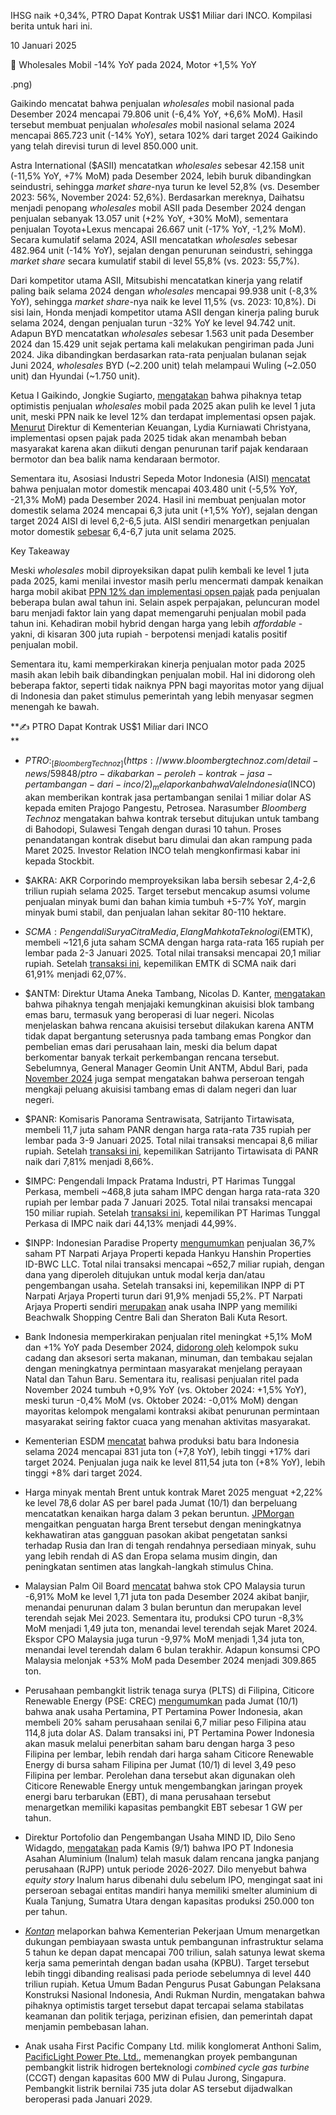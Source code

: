 IHSG naik +0,34%, PTRO Dapat Kontrak US$1 Miliar dari INCO. Kompilasi berita untuk hari ini.

10 Januari 2025

🚗 Wholesales Mobil -14% YoY pada 2024, Motor +1,5% YoY

.png)

Gaikindo mencatat bahwa penjualan _wholesales_ mobil nasional pada Desember 2024 mencapai 79.806 unit (\-6,4% YoY, +6,6% MoM). Hasil tersebut membuat penjualan _wholesales_ mobil nasional selama 2024 mencapai 865.723 unit (\-14% YoY), setara 102% dari target 2024 Gaikindo yang telah direvisi turun di level 850.000 unit.

Astra International ($ASII) mencatatkan _wholesales_ sebesar 42.158 unit (\-11,5% YoY, +7% MoM) pada Desember 2024, lebih buruk dibandingkan seindustri, sehingga _market share_-nya turun ke level 52,8% (vs. Desember 2023: 56%, November 2024: 52,6%). Berdasarkan mereknya, Daihatsu menjadi penopang _wholesales_ mobil ASII pada Desember 2024 dengan penjualan sebanyak 13.057 unit (+2% YoY, +30% MoM), sementara penjualan Toyota+Lexus mencapai 26.667 unit (-17% YoY, -1,2% MoM). Secara kumulatif selama 2024, ASII mencatatkan _wholesales_ sebesar 482.964 unit (\-14% YoY), sejalan dengan penurunan seindustri, sehingga _market share_ secara kumulatif stabil di level 55,8% (vs. 2023: 55,7%).

Dari kompetitor utama ASII, Mitsubishi mencatatkan kinerja yang relatif paling baik selama 2024 dengan _wholesales_ mencapai 99.938 unit (-8,3% YoY), sehingga _market share_-nya naik ke level 11,5% (vs. 2023: 10,8%). Di sisi lain, Honda menjadi kompetitor utama ASII dengan kinerja paling buruk selama 2024, dengan penjualan turun -32% YoY ke level 94.742 unit. Adapun BYD mencatatkan _wholesales_ sebesar 1.563 unit pada Desember 2024 dan 15.429 unit sejak pertama kali melakukan pengiriman pada Juni 2024. Jika dibandingkan berdasarkan rata-rata penjualan bulanan sejak Juni 2024, _wholesales_ BYD (~2.200 unit) telah melampaui Wuling (~2.050 unit) dan Hyundai (~1.750 unit).

Ketua I Gaikindo, Jongkie Sugiarto, [mengatakan](https://www.bloombergtechnoz.com/detail-news/59589/cemas-opsen-pajak-gaikindo-tetap-pede-1-juta-kendaraan-di-2025) bahwa pihaknya tetap optimistis penjualan _wholesales_ mobil pada 2025 akan pulih ke level 1 juta unit, meski PPN naik ke level 12% dan terdapat implementasi opsen pajak. [Menurut](https://nasional.kontan.co.id/news/banyak-yang-belum-paham-ini-penjelasan-perhitungan-opsen-pajak-kendaraan-bermotor#:~:text=Direktur%20Pajak%20Daerah,sebelumnya%20sebesar%202%25.) Direktur di Kementerian Keuangan, Lydia Kurniawati Christyana, implementasi opsen pajak pada 2025 tidak akan menambah beban masyarakat karena akan diikuti dengan penurunan tarif pajak kendaraan bermotor dan bea balik nama kendaraan bermotor.

Sementara itu, Asosiasi Industri Sepeda Motor Indonesia (AISI) [mencatat](https://emailer.stockbit.com/t/c/d73ace04-60bd-48fb-ac67-a890495ea1af/00000000-0000-4000-8000-000000000001) bahwa penjualan motor domestik mencapai 403.480 unit (\-5,5% YoY, \-21,3% MoM) pada Desember 2024. Hasil ini membuat penjualan motor domestik selama 2024 mencapai 6,3 juta unit (+1,5% YoY), sejalan dengan target 2024 AISI di level 6,2-6,5 juta. AISI sendiri menargetkan penjualan motor domestik [sebesar](https://www.bloombergtechnoz.com/detail-news/59789/target-penjualan-motor-2025-bakal-turun-imbas-opsen-pajak) 6,4-6,7 juta unit selama 2025.

Key Takeaway

Meski _wholesales_ mobil diproyeksikan dapat pulih kembali ke level 1 juta pada 2025, kami menilai investor masih perlu mencermati dampak kenaikan harga mobil akibat [PPN 12% dan implementasi opsen pajak](https://snips.stockbit.com/snips-terbaru/-realisasi-apbn-2024-defisit-sesuai-target#:~:text=Direktur%20PT%20Astra,alasan%20yang%20sama.) pada penjualan beberapa bulan awal tahun ini. Selain aspek perpajakan, peluncuran model baru menjadi faktor lain yang dapat memengaruhi penjualan mobil pada tahun ini. Kehadiran mobil hybrid dengan harga yang lebih _affordable_ - yakni, di kisaran 300 juta rupiah - berpotensi menjadi katalis positif penjualan mobil.

Sementara itu, kami memperkirakan kinerja penjualan motor pada 2025 masih akan lebih baik dibandingkan penjualan mobil. Hal ini didorong oleh beberapa faktor, seperti tidak naiknya PPN bagi mayoritas motor yang dijual di Indonesia dan paket stimulus pemerintah yang lebih menyasar segmen menengah ke bawah.

**✍️ PTRO Dapat Kontrak US$1 Miliar dari INCO  
**

- $PTRO: _[Bloomberg Technoz](https://www.bloombergtechnoz.com/detail-news/59848/ptro-dikabarkan-peroleh-kontrak-jasa-pertambangan-dari-inco/2)_ melaporkan bahwa Vale Indonesia ($INCO) akan memberikan kontrak jasa pertambangan senilai 1 miliar dolar AS kepada emiten Prajogo Pangestu, Petrosea. Narasumber _Bloomberg Technoz_ mengatakan bahwa kontrak tersebut ditujukan untuk tambang di Bahodopi, Sulawesi Tengah dengan durasi 10 tahun. Proses penandatangan kontrak disebut baru dimulai dan akan rampung pada Maret 2025. Investor Relation INCO telah mengkonfirmasi kabar ini kepada Stockbit.
- $AKRA: AKR Corporindo memproyeksikan laba bersih sebesar 2,4-2,6 triliun rupiah selama 2025. Target tersebut mencakup asumsi volume penjualan minyak bumi dan bahan kimia tumbuh +5-7% YoY, margin minyak bumi stabil, dan penjualan lahan sekitar 80-110 hektare.
- $SCMA: Pengendali Surya Citra Media, Elang Mahkota Teknologi ($EMTK), membeli ~121,6 juta saham SCMA dengan harga rata-rata 165 rupiah per lembar pada 2-3 Januari 2025. Total nilai transaksi mencapai 20,1 miliar rupiah. Setelah [transaksi ini](https://www.idx.co.id/StaticData/NewsAndAnnouncement/ANNOUNCEMENTSTOCK/From_EREP/202501/53385e3e79_f9f5e70d55.pdf), kepemilikan EMTK di SCMA naik dari 61,91% menjadi 62,07%.
- $ANTM: Direktur Utama Aneka Tambang, Nicolas D. Kanter, [mengatakan](https://market.bisnis.com/read/20250110/192/1830506/bos-antam-antm-bocorkan-rencana-akuisisi-tambang-emas-baru) bahwa pihaknya tengah menjajaki kemungkinan akuisisi blok tambang emas baru, termasuk yang beroperasi di luar negeri. Nicolas menjelaskan bahwa rencana akuisisi tersebut dilakukan karena ANTM tidak dapat bergantung seterusnya pada tambang emas Pongkor dan pembelian emas dari perusahaan lain, meski dia belum dapat berkomentar banyak terkait perkembangan rencana tersebut. Sebelumnya, General Manager Geomin Unit ANTM, Abdul Bari, pada [November 2024](https://snips.stockbit.com/snips-terbaru/unvr-jual-bisnis-es-krim-rp7-t#:~:text=ANTM%20Kaji%20Akuisisi,10%25%20dan%204%25.) juga sempat mengatakan bahwa perseroan tengah mengkaji peluang akuisisi tambang emas di dalam negeri dan luar negeri.
- $PANR: Komisaris Panorama Sentrawisata, Satrijanto Tirtawisata, membeli 11,7 juta saham PANR dengan harga rata-rata 735 rupiah per lembar pada 3-9 Januari 2025. Total nilai transaksi mencapai 8,6 miliar rupiah. Setelah [transaksi ini](https://www.idx.co.id/StaticData/NewsAndAnnouncement/ANNOUNCEMENTSTOCK/From_EREP/202501/0dd72640be_fddf03867c.pdf), kepemilikan Satrijanto Tirtawisata di PANR naik dari 7,81% menjadi 8,66%.
- $IMPC: Pengendali Impack Pratama Industri, PT Harimas Tunggal Perkasa, membeli ~468,8 juta saham IMPC dengan harga rata-rata 320 rupiah per lembar pada 7 Januari 2025. Total nilai transaksi mencapai 150 miliar rupiah. Setelah [transaksi ini](https://www.idx.co.id/StaticData/NewsAndAnnouncement/ANNOUNCEMENTSTOCK/From_EREP/202501/9350211f2b_142065fb58.pdf), kepemilikan PT Harimas Tunggal Perkasa di IMPC naik dari 44,13% menjadi 44,99%.
- $INPP: Indonesian Paradise Property [mengumumkan](https://www.idx.co.id/StaticData/NewsAndAnnouncement/ANNOUNCEMENTSTOCK/From_EREP/202501/4073396218_517b3c02a0.pdf) penjualan 36,7% saham PT Narpati Arjaya Properti kepada Hankyu Hanshin Properties ID-BWC LLC. Total nilai transaksi mencapai ~652,7 miliar rupiah, dengan dana yang diperoleh ditujukan untuk modal kerja dan/atau pengembangan usaha. Setelah transaksi ini, kepemilikan INPP di PT Narpati Arjaya Properti turun dari 91,9% menjadi 55,2%. PT Narpati Arjaya Properti sendiri [merupakan](https://www.idx.co.id/StaticData/NewsAndAnnouncement/ANNOUNCEMENTSTOCK/From_EREP/202404/d54e58b0a3_18d73dcb42.pdf) anak usaha INPP yang memiliki Beachwalk Shopping Centre Bali dan Sheraton Bali Kuta Resort.

- Bank Indonesia memperkirakan penjualan ritel meningkat +5,1% MoM dan +1% YoY pada Desember 2024, [didorong oleh](https://www.bi.go.id/id/publikasi/ruang-media/news-release/Pages/sp_270525.aspx) kelompok suku cadang dan aksesori serta makanan, minuman, dan tembakau sejalan dengan meningkatnya permintaan masyarakat menjelang perayaan Natal dan Tahun Baru. Sementara itu, realisasi penjualan ritel pada November 2024 tumbuh +0,9% YoY (vs. Oktober 2024: +1,5% YoY), meski turun -0,4% MoM (vs. Oktober 2024: -0,01% MoM) dengan mayoritas kelompok mengalami kontraksi akibat penurunan permintaan masyarakat seiring faktor cuaca yang menahan aktivitas masyarakat.
- Kementerian ESDM [mencatat](https://modi.esdm.go.id/filter?tahun=2024) bahwa produksi batu bara Indonesia selama 2024 mencapai 831 juta ton (+7,8 YoY), lebih tinggi +17% dari target 2024. Penjualan juga naik ke level 811,54 juta ton (+8% YoY), lebih tinggi +8% dari target 2024.
- Harga minyak mentah Brent untuk kontrak Maret 2025 menguat +2,22% ke level 78,6 dolar AS per barel pada Jumat (10/1) dan berpeluang mencatatkan kenaikan harga dalam 3 pekan beruntun. [JPMorgan](https://www.reuters.com/business/energy/oil-set-third-straight-weekly-gain-winter-fuel-demand-2025-01-10/) mengaitkan penguatan harga Brent tersebut dengan meningkatnya kekhawatiran atas gangguan pasokan akibat pengetatan sanksi terhadap Rusia dan Iran di tengah rendahnya persediaan minyak, suhu yang lebih rendah di AS dan Eropa selama musim dingin, dan peningkatan sentimen atas langkah-langkah stimulus China.
- Malaysian Palm Oil Board [mencatat](https://www.reuters.com/markets/commodities/malaysia-end-december-palm-oil-stocks-fall-691-mpob-says-2025-01-10/) bahwa stok CPO Malaysia turun \-6,91% MoM ke level 1,71 juta ton pada Desember 2024 akibat banjir, menandai penurunan dalam 3 bulan beruntun dan merupakan level terendah sejak Mei 2023. Sementara itu, produksi CPO turun -8,3% MoM menjadi 1,49 juta ton, menandai level terendah sejak Maret 2024. Ekspor CPO Malaysia juga turun -9,97% MoM menjadi 1,34 juta ton, menandai level terendah dalam 6 bulan terakhir. Adapun konsumsi CPO Malaysia melonjak +53% MoM pada Desember 2024 menjadi 309.865 ton.
- Perusahaan pembangkit listrik tenaga surya (PLTS) di Filipina, Citicore Renewable Energy (PSE: CREC) [mengumumkan](https://www.reuters.com/markets/deals/indonesias-pertamina-buy-20-stake-philippines-citicore-renewables-115-million-2025-01-10/) pada Jumat (10/1) bahwa anak usaha Pertamina, PT Pertamina Power Indonesia, akan membeli 20% saham perusahaan senilai 6,7 miliar peso Filipina atau 114,8 juta dolar AS. Dalam transaksi ini, PT Pertamina Power Indonesia akan masuk melalui penerbitan saham baru dengan harga 3 peso Filipina per lembar, lebih rendah dari harga saham Citicore Renewable Energy di bursa saham Filipina per Jumat (10/1) di level 3,49 peso Filipina per lembar. Perolehan dana tersebut akan digunakan oleh Citicore Renewable Energy untuk mengembangkan jaringan proyek energi baru terbarukan (EBT), di mana perusahaan tersebut menargetkan memiliki kapasitas pembangkit EBT sebesar 1 GW per tahun.
- Direktur Portofolio dan Pengembangan Usaha MIND ID, Dilo Seno Widagdo, [mengatakan](https://industri.kontan.co.id/news/mind-id-targetkan-ipo-inalum-digelar-pada-tahun-2026) pada Kamis (9/1) bahwa IPO PT Indonesia Asahan Aluminium (Inalum) telah masuk dalam rencana jangka panjang perusahaan (RJPP) untuk periode 2026-2027. Dilo menyebut bahwa _equity story_ Inalum harus dibenahi dulu sebelum IPO, mengingat saat ini perseroan sebagai entitas mandiri hanya memiliki smelter aluminium di Kuala Tanjung, Sumatra Utara dengan kapasitas produksi 250.000 ton per tahun.
- _[Kontan](https://industri.kontan.co.id/news/pemerintah-dorong-swasta-garap-infrastruktur-ini-kata-gapensi?page=1)_ melaporkan bahwa Kementerian Pekerjaan Umum menargetkan dukungan pembiayaan swasta untuk pembangunan infrastruktur selama 5 tahun ke depan dapat mencapai 700 triliun, salah satunya lewat skema kerja sama pemerintah dengan badan usaha (KPBU). Target tersebut lebih tinggi dibanding realisasi pada periode sebelumnya di level 440 triliun rupiah. Ketua Umum Badan Pengurus Pusat Gabungan Pelaksana Konstruksi Nasional Indonesia, Andi Rukman Nurdin, mengatakan bahwa pihaknya optimistis target tersebut dapat tercapai selama stabilatas keamanan dan politik terjaga, perizinan efisien, dan pemerintah dapat menjamin pembebasan lahan.
- Anak usaha First Pacific Company Ltd. milik konglomerat Anthoni Salim, [PacificLight Power Pte. Ltd.](https://industri.kontan.co.id/news/perusahaan-anthoni-salim-bangun-pembangkit-listrik-hidrogen-rp-11-t-di-singapura), memenangkan proyek pembangunan pembangkit listrik hidrogen berteknologi _combined cycle gas turbine_ (CCGT) dengan kapasitas 600 MW di Pulau Jurong, Singapura. Pembangkit listrik bernilai 735 juta dolar AS tersebut dijadwalkan beroperasi pada Januari 2029.
